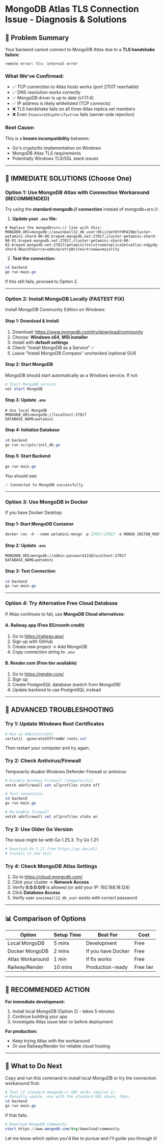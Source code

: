 # MongoDB Atlas TLS Connection Issue - Diagnosis & Solutions

## 🔴 Problem Summary

Your backend cannot connect to MongoDB Atlas due to a **TLS handshake failure**:

```
remote error: tls: internal error
```

### What We've Confirmed:

- ✅ TCP connection to Atlas hosts works (port 27017 reachable)
- ✅ DNS resolution works correctly
- ✅ MongoDB driver is up to date (v1.17.4)
- ✅ IP address is likely whitelisted (TCP connects)
- ❌ TLS handshake fails on all three Atlas replica set members
- ❌ Even `InsecureSkipVerify=true` fails (server-side rejection)

### Root Cause:

This is a **known incompatibility** between:

- Go's crypto/tls implementation on Windows
- MongoDB Atlas TLS requirements
- Potentially Windows TLS/SSL stack issues

---

## 🚀 IMMEDIATE SOLUTIONS (Choose One)

### Option 1: Use MongoDB Atlas with Connection Workaround (RECOMMENDED)

Try using the **standard mongodb:// connection** instead of mongodb+srv://:

1. **Update your `.env` file:**

```env
# Replace the mongodb+srv:// line with this:
MONGODB_URI=mongodb://aswinmail12_db_user:N5ijckeY6tF9PAI9@cluster-petamini-shard-00-00.brepo4.mongodb.net:27017,cluster-petamini-shard-00-01.brepo4.mongodb.net:27017,cluster-petamini-shard-00-02.brepo4.mongodb.net:27017/petamini?ssl=true&replicaSet=atlas-ndgydq-shard-0&authSource=admin&retryWrites=true&w=majority
```

2. **Test the connection:**

```powershell
cd backend
go run main.go
```

If this still fails, proceed to Option 2.

---

### Option 2: Install MongoDB Locally (FASTEST FIX)

Install MongoDB Community Edition on Windows:

#### Step 1: Download & Install

1. Download: https://www.mongodb.com/try/download/community
2. Choose: **Windows x64**, **MSI installer**
3. Install with **default settings**
4. Check "Install MongoDB as a Service" ✅
5. Leave "Install MongoDB Compass" unchecked (optional GUI)

#### Step 2: Start MongoDB

MongoDB should start automatically as a Windows service. If not:

```powershell
# Start MongoDB service
net start MongoDB
```

#### Step 3: Update `.env`

```env
# Use local MongoDB
MONGODB_URI=mongodb://localhost:27017
DATABASE_NAME=petamini
```

#### Step 4: Initialize Database

```powershell
cd backend
go run scripts/init_db.go
```

#### Step 5: Start Backend

```powershell
go run main.go
```

You should see:

```
✅ Connected to MongoDB successfully
```

---

### Option 3: Use MongoDB in Docker

If you have Docker Desktop:

#### Step 1: Start MongoDB Container

```powershell
docker run -d --name petamini-mongo -p 27017:27017 -e MONGO_INITDB_ROOT_USERNAME=admin -e MONGO_INITDB_ROOT_PASSWORD=password123 mongo:7
```

#### Step 2: Update `.env`

```env
MONGODB_URI=mongodb://admin:password123@localhost:27017
DATABASE_NAME=petamini
```

#### Step 3: Test Connection

```powershell
cd backend
go run main.go
```

---

### Option 4: Try Alternative Free Cloud Database

If Atlas continues to fail, use **MongoDB Cloud alternatives**:

#### A. Railway.app (Free $5/month credit)

1. Go to https://railway.app/
2. Sign up with GitHub
3. Create new project → Add MongoDB
4. Copy connection string to `.env`

#### B. Render.com (Free tier available)

1. Go to https://render.com/
2. Sign up
3. Create PostgreSQL database (switch from MongoDB)
4. Update backend to use PostgreSQL instead

---

## 🔧 ADVANCED TROUBLESHOOTING

### Try 1: Update Windows Root Certificates

```powershell
# Run as Administrator
certutil -generateSSTFromWU roots.sst
```

Then restart your computer and try again.

### Try 2: Check Antivirus/Firewall

Temporarily disable Windows Defender Firewall or antivirus:

```powershell
# Disable Windows Firewall (temporarily)
netsh advfirewall set allprofiles state off

# Test connection
cd backend
go run main.go

# Re-enable firewall
netsh advfirewall set allprofiles state on
```

### Try 3: Use Older Go Version

The issue might be with Go 1.25.3. Try Go 1.21:

```powershell
# Download Go 1.21 from https://go.dev/dl/
# Install it and test
```

### Try 4: Check MongoDB Atlas Settings

1. Go to https://cloud.mongodb.com/
2. Click your cluster → **Network Access**
3. Verify **0.0.0.0/0** is allowed (or add your IP: 192.168.18.124)
4. Click **Database Access**
5. Verify user `aswinmail12_db_user` exists with correct password

---

## 📊 Comparison of Options

| Option           | Setup Time | Best For           | Cost      |
| ---------------- | ---------- | ------------------ | --------- |
| Local MongoDB    | 5 mins     | Development        | Free      |
| Docker MongoDB   | 2 mins     | If you have Docker | Free      |
| Atlas Workaround | 1 min      | If fix works       | Free      |
| Railway/Render   | 10 mins    | Production-ready   | Free tier |

---

## 🎯 RECOMMENDED ACTION

**For immediate development:**

1. Install local MongoDB (Option 2) - takes 5 minutes
2. Continue building your app
3. Investigate Atlas issue later or before deployment

**For production:**

- Keep trying Atlas with the workaround
- Or use Railway/Render for reliable cloud hosting

---

## 📝 What to Do Next

Copy and run this command to install local MongoDB or try the connection workaround first:

```powershell
# Test if standard mongodb:// URI works (Option 1)
# Manually update .env with the standard URI above, then:
cd backend
go run main.go
```

If that fails:

```powershell
# Download MongoDB Community
start https://www.mongodb.com/try/download/community
```

Let me know which option you'd like to pursue and I'll guide you through it!
